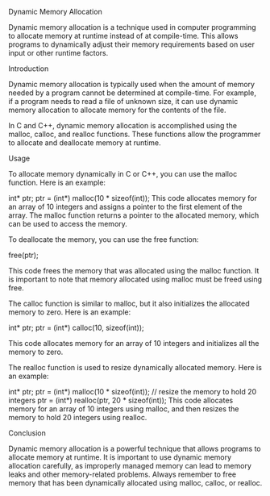 Dynamic Memory Allocation

Dynamic memory allocation is a technique used in computer programming to allocate memory at runtime instead of at compile-time. This allows programs to dynamically adjust their memory requirements based on user input or other runtime factors.

Introduction

Dynamic memory allocation is typically used when the amount of memory needed by a program cannot be determined at compile-time. For example, if a program needs to read a file of unknown size, it can use dynamic memory allocation to allocate memory for the contents of the file.

In C and C++, dynamic memory allocation is accomplished using the malloc, calloc, and realloc functions. These functions allow the programmer to allocate and deallocate memory at runtime.

Usage

To allocate memory dynamically in C or C++, you can use the malloc function. Here is an example:


int* ptr;
ptr = (int*) malloc(10 * sizeof(int));
This code allocates memory for an array of 10 integers and assigns a pointer to the first element of the array. The malloc function returns a pointer to the allocated memory, which can be used to access the memory.

To deallocate the memory, you can use the free function:


free(ptr);

This code frees the memory that was allocated using the malloc function. It is important to note that memory allocated using malloc must be freed using free.

The calloc function is similar to malloc, but it also initializes the allocated memory to zero. Here is an example:


int* ptr;
ptr = (int*) calloc(10, sizeof(int));

This code allocates memory for an array of 10 integers and initializes all the memory to zero.

The realloc function is used to resize dynamically allocated memory. Here is an example:


int* ptr;
ptr = (int*) malloc(10 * sizeof(int));
// resize the memory to hold 20 integers
ptr = (int*) realloc(ptr, 20 * sizeof(int));
This code allocates memory for an array of 10 integers using malloc, and then resizes the memory to hold 20 integers using realloc.

Conclusion

Dynamic memory allocation is a powerful technique that allows programs to allocate memory at runtime. It is important to use dynamic memory allocation carefully, as improperly managed memory can lead to memory leaks and other memory-related problems. Always remember to free memory that has been dynamically allocated using malloc, calloc, or realloc.
